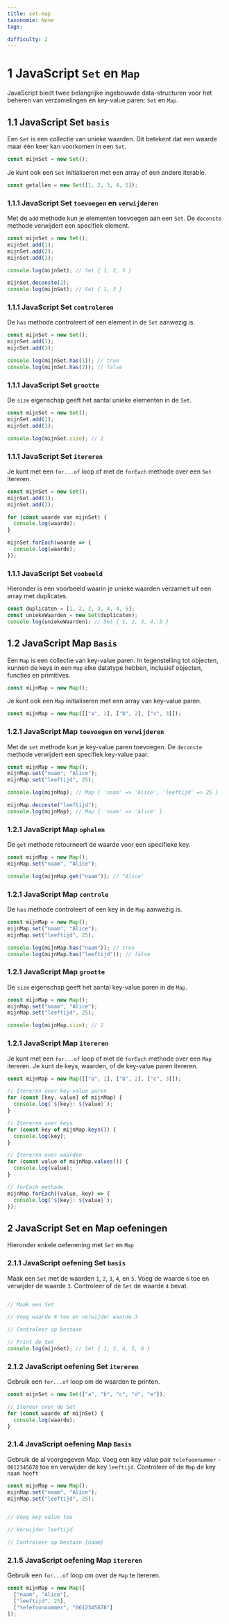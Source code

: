 ```yaml
---
title: set-map
taxonomie: None
tags:

difficulty: 2
---
```


# 1 JavaScript `Set` en `Map`
JavaScript biedt twee belangrijke ingebouwde data-structuren voor het beheren van verzamelingen en key-value paren: `Set` en `Map`.

## 1.1 JavaScript Set `basis`
Een `Set` is een collectie van unieke waarden. Dit betekent dat een waarde maar één keer kan voorkomen in een `Set`.

```javascript
const mijnSet = new Set();
```

Je kunt ook een `Set` initialiseren met een array of een andere iterable.

```javascript
const getallen = new Set([1, 2, 3, 4, 5]);
```

### 1.1.1 JavaScript Set `toevoegen` en `verwijderen`
Met de `add` methode kun je elementen toevoegen aan een `Set`. De `deconste` methode verwijdert een specifiek element.

```javascript
const mijnSet = new Set();
mijnSet.add(1);
mijnSet.add(2);
mijnSet.add(3);

console.log(mijnSet); // Set { 1, 2, 3 }

mijnSet.deconste(2);
console.log(mijnSet); // Set { 1, 3 }
```

### 1.1.1 JavaScript Set `controleren`
De `has` methode controleert of een element in de `Set` aanwezig is.

```javascript
const mijnSet = new Set();
mijnSet.add(1);
mijnSet.add(3);

console.log(mijnSet.has(1)); // true
console.log(mijnSet.has(2)); // false
```

### 1.1.1 JavaScript Set `grootte`
De `size` eigenschap geeft het aantal unieke elementen in de `Set`.

```javascript
const mijnSet = new Set();
mijnSet.add(1);
mijnSet.add(3);

console.log(mijnSet.size); // 2
```

### 1.1.1 JavaScript Set `itereren`
Je kunt met een `for...of` loop of met de `forEach` methode over een `Set` itereren.

```javascript
const mijnSet = new Set();
mijnSet.add(1);
mijnSet.add(3);

for (const waarde van mijnSet) {
  console.log(waarde);
}

mijnSet.forEach(waarde => {
  console.log(waarde);
});
```

### 1.1.1 JavaScript Set `voobeeld`
Hieronder is een voorbeeld waarin je unieke waarden verzamelt uit een array met duplicates.

```javascript
const duplicaten = [1, 2, 2, 3, 4, 4, 5];
const uniekeWaarden = new Set(duplicaten);
console.log(uniekeWaarden); // Set { 1, 2, 3, 4, 5 }
```
## 1.2 JavaScript Map `Basis`
Een `Map` is een collectie van key-value paren. In tegenstelling tot objecten, kunnen de keys in een `Map` elke datatype hebben, inclusief objecten, functies en primitives.

```javascript
const mijnMap = new Map();
```

Je kunt ook een `Map` initialiseren met een array van key-value paren.

```javascript
const mijnMap = new Map([["a", 1], ["b", 2], ["c", 3]]);
```

### 1.2.1 JavaScript Map `toevoegen` en `verwijderen`
Met de `set` methode kun je key-value paren toevoegen. De `deconste` methode verwijdert een specifiek key-value paar.

```javascript
const mijnMap = new Map();
mijnMap.set("naam", "Alice");
mijnMap.set("leeftijd", 25);

console.log(mijnMap); // Map { 'naam' => 'Alice', 'leeftijd' => 25 }

mijnMap.deconste("leeftijd");
console.log(mijnMap); // Map { 'naam' => 'Alice' }
```

### 1.2.1 JavaScript Map `ophalen`
De `get` methode retourneert de waarde voor een specifieke key.

```javascript
const mijnMap = new Map();
mijnMap.set("naam", "Alice");

console.log(mijnMap.get("naam")); // "Alice"
```

### 1.2.1 JavaScript Map `controle`
De `has` methode controleert of een key in de `Map` aanwezig is.

```javascript
const mijnMap = new Map();
mijnMap.set("naam", "Alice");
mijnMap.set("leeftijd", 25);

console.log(mijnMap.has("naam")); // true
console.log(mijnMap.has("leeftijd")); // false
```

### 1.2.1 JavaScript Map `grootte`
De `size` eigenschap geeft het aantal key-value paren in de `Map`.

```javascript
const mijnMap = new Map();
mijnMap.set("naam", "Alice");
mijnMap.set("leeftijd", 25);

console.log(mijnMap.size); // 2
```

### 1.2.1 JavaScript Map `itereren`
Je kunt met een `for...of` loop of met de `forEach` methode over een `Map` itereren. Je kunt de keys, waarden, of de key-value paren itereren.

```javascript
const mijnMap = new Map([["a", 1], ["b", 2], ["c", 3]]);

// Itereren over key-value paren
for (const [key, value] of mijnMap) {
  console.log(`${key}: ${value}`);
}

// Itereren over keys
for (const key of mijnMap.keys()) {
  console.log(key);
}

// Itereren over waarden
for (const value of mijnMap.values()) {
  console.log(value);
}

// forEach methode
mijnMap.forEach((value, key) => {
  console.log(`${key}: ${value}`);
});
```

## 2 JavaScript Set en Map oefeningen
Hieronder enkele oefenening met `Set` en `Map`

### 2.1.1 JavaScript oefening Set `basis`
Maak een `Set` met de waarden `1`, `2`, `3`, `4`, en `5`. Voeg de waarde `6` toe en verwijder de waarde `3`. Controleer of de `Set` de waarde `4` bevat.

```javascript runner

// Maak een Set

// Voeg waarde 6 toe en verwijder waarde 3

// Controleer op bestaan

// Print de Set
console.log(mijnSet); // Set { 1, 2, 4, 5, 6 }
```

### 2.1.2 JavaScript oefening Set `itereren`
Gebruik een `for...of` loop om de waarden te printen.

```javascript runner
const mijnSet = new Set(["a", "b", "c", "d", "e"]);

// Itereer over de Set
for (const waarde of mijnSet) {
  console.log(waarde);
}
```

### 2.1.4 JavaScript oefening Map `Basis`
Gebruik de al voorgegeven Map. Voeg een key value pair `telefoonnummer` - `0612345678` toe en verwijder de key `leeftijd`. Controleer of de `Map` de key `naam heeft`


```javascript runner
const mijnMap = new Map();
mijnMap.set("naam", "Alice");
mijnMap.set("leeftijd", 25);


// Voeg key value toe

// Verwijder leeftijd

// Controleer op bestaan {naam}

```

### 2.1.5 JavaScript oefening Map `itereren`
Gebruik een `for...of` loop om over de `Map` te itereren.

```javascript runner
const mijnMap = new Map([
  ["naam", "Alice"],
  ["leeftijd", 25],
  ["telefoonnummer", "0612345678"]
]);
```